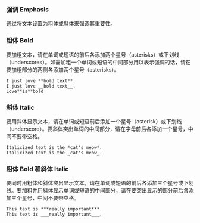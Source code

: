 ### 强调 Emphasis

通过将文本设置为粗体或斜体来强调其重要性。

### 粗体 Bold 

要加粗文本，请在单词或短语的前后各添加两个星号（asterisks）或下划线（underscores）。如需加粗一个单词或短语的中间部分用以表示强调的话，请在要加粗部分的两侧各添加两个星号（asterisks）。

```
I just love **bold text**.
I just love __bold text__.
Love**is**bold
```

### 斜体 Italic

要用斜体显示文本，请在单词或短语前后添加一个星号（asterisk）或下划线（underscore）。要斜体突出单词的中间部分，请在字母前后各添加一个星号，中间不要带空格。

```
Italicized text is the *cat's meow*.
Italicized text is the _cat's meow_.
```

### 粗体 Bold 和斜体 Italic

要同时用粗体和斜体突出显示文本，请在单词或短语的前后各添加三个星号或下划线。要加粗并用斜体显示单词或短语的中间部分，请在要突出显示的部分前后各添加三个星号，中间不要带空格。

```
This text is ***really important***.
This text is ___really important___.
```
